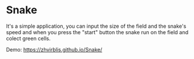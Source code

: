 # Snake

It's a simple application, you can input the size of the field and the snake\'s speed and when you press the "start" button the snake run on the field and colect green cells.

Demo: https://zhvirblis.github.io/Snake/